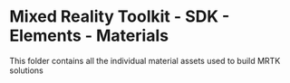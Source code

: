 # Mixed Reality Toolkit - SDK - Elements - Materials

This folder contains all the individual material assets used to build MRTK solutions